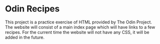 # Odin Recipes
This project is a practice exercise of HTML provided by The Odin Project. The website will consist of a main index page which will have links to a few recipes.
For the current time the website will not have any CSS, it will be added in the future.